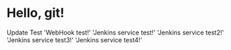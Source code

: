 # Hello, git!
Update Test
'WebHook test!'
'Jenkins service test!'
'Jenkins service test2!'
'Jenkins service test3!'
'Jenkins service test4!'
